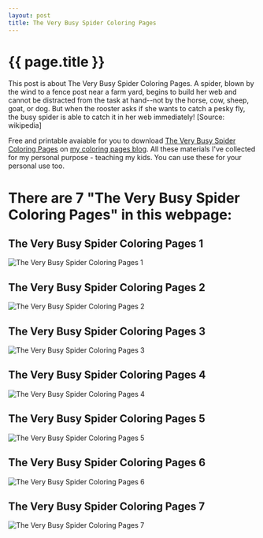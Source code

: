 ```yaml
---
layout: post
title: The Very Busy Spider Coloring Pages
---
```


{{ page.title }}
================

This post is about The Very Busy Spider Coloring Pages. A spider, blown by the wind to a fence post near a farm yard, begins to build her web and cannot be distracted from the task at hand--not by the horse, cow, sheep, goat, or dog. But when the rooster asks if she wants to catch a pesky fly, the busy spider is able to catch it in her web immediately! [Source: wikipedia]

Free and printable avaiable for you to download [The Very Busy Spider Coloring Pages](https://coloring-pages.github.io/2022/1/11/The-Very-Busy-Spider-Coloring-Pages.html) on [my coloring pages blog](https://coloring-pages.github.io/). All these materials I've collected for my personal purpose - teaching my kids. You can use these for your personal use too.

# **There are 7 "The Very Busy Spider Coloring Pages" in this webpage:**

## The Very Busy Spider Coloring Pages 1

![The Very Busy Spider Coloring Pages 1](https://coloring-pages.github.io/coloring-pages/The-Very-Busy-Spider-Coloring-Pages-1.png)

<script async src="https://pagead2.googlesyndication.com/pagead/js/adsbygoogle.js?client=ca-pub-6753140515841889" crossorigin="anonymous"></script> <ins class="adsbygoogle" style="display:block" data-ad-format="autorelaxed" data-ad-client="ca-pub-6753140515841889" data-ad-slot="5405745125"></ins><script>(adsbygoogle = window.adsbygoogle || []).push({}); </script>

## The Very Busy Spider Coloring Pages 2

![The Very Busy Spider Coloring Pages 2](https://coloring-pages.github.io/coloring-pages/The-Very-Busy-Spider-Coloring-Pages-2.png)

## The Very Busy Spider Coloring Pages 3

![The Very Busy Spider Coloring Pages 3](https://coloring-pages.github.io/coloring-pages/The-Very-Busy-Spider-Coloring-Pages-3.png)

## The Very Busy Spider Coloring Pages 4

![The Very Busy Spider Coloring Pages 4](https://coloring-pages.github.io/coloring-pages/The-Very-Busy-Spider-Coloring-Pages-4.png)

## The Very Busy Spider Coloring Pages 5

![The Very Busy Spider Coloring Pages 5](https://coloring-pages.github.io/coloring-pages/The-Very-Busy-Spider-Coloring-Pages-5.png)

## The Very Busy Spider Coloring Pages 6

![The Very Busy Spider Coloring Pages 6](https://coloring-pages.github.io/coloring-pages/The-Very-Busy-Spider-Coloring-Pages-6.png)

## The Very Busy Spider Coloring Pages 7

![The Very Busy Spider Coloring Pages 7](https://coloring-pages.github.io/coloring-pages/The-Very-Busy-Spider-Coloring-Pages-7.png)

<script async src="https://pagead2.googlesyndication.com/pagead/js/adsbygoogle.js?client=ca-pub-6753140515841889" crossorigin="anonymous"></script> <ins class="adsbygoogle" style="display:block" data-ad-format="autorelaxed" data-ad-client="ca-pub-6753140515841889" data-ad-slot="5405745125"></ins><script>(adsbygoogle = window.adsbygoogle || []).push({}); </script>

